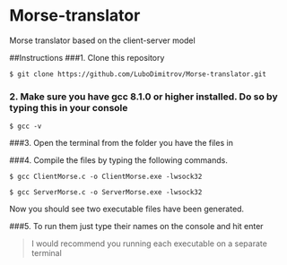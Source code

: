 # Morse-translator
Morse translator based on the client-server model

##Instructions
###1. Clone this repository
```
$ git clone https://github.com/LuboDimitrov/Morse-translator.git
```
### 2. Make sure you have gcc 8.1.0 or higher installed. Do so by typing this in your console
```
$ gcc -v
```
###3. Open the terminal from the folder you have the files in

###4. Compile the files by typing the following commands.
```
$ gcc ClientMorse.c -o ClientMorse.exe -lwsock32
```
```
$ gcc ServerMorse.c -o ServerMorse.exe -lwsock32
```

Now you should see two executable files have been generated.

###5. To run them just type their names on the console and hit enter
> I would recommend you running each executable on a separate terminal
